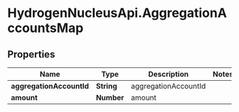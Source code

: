 # HydrogenNucleusApi.AggregationAccountsMap

## Properties
Name | Type | Description | Notes
------------ | ------------- | ------------- | -------------
**aggregationAccountId** | **String** | aggregationAccountId | 
**amount** | **Number** | amount | 


